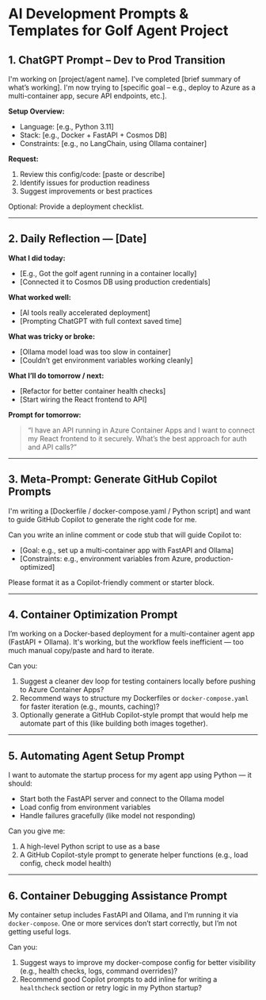 # AI Development Prompts & Templates for Golf Agent Project

## 1. ChatGPT Prompt – Dev to Prod Transition

I'm working on [project/agent name]. I've completed [brief summary of what’s working]. I'm now trying to [specific goal – e.g., deploy to Azure as a multi-container app, secure API endpoints, etc.].

**Setup Overview:**
- Language: [e.g., Python 3.11]
- Stack: [e.g., Docker + FastAPI + Cosmos DB]
- Constraints: [e.g., no LangChain, using Ollama container]

**Request:**
1. Review this config/code: [paste or describe]
2. Identify issues for production readiness
3. Suggest improvements or best practices

Optional: Provide a deployment checklist.

---

## 2. Daily Reflection — [Date]

**What I did today:**  
- [E.g., Got the golf agent running in a container locally]  
- [Connected it to Cosmos DB using production credentials]  

**What worked well:**  
- [AI tools really accelerated deployment]  
- [Prompting ChatGPT with full context saved time]  

**What was tricky or broke:**  
- [Ollama model load was too slow in container]  
- [Couldn’t get environment variables working cleanly]  

**What I’ll do tomorrow / next:**  
- [Refactor for better container health checks]  
- [Start wiring the React frontend to API]  

**Prompt for tomorrow:**  
> “I have an API running in Azure Container Apps and I want to connect my React frontend to it securely. What’s the best approach for auth and API calls?”

---

## 3. Meta-Prompt: Generate GitHub Copilot Prompts

I'm writing a [Dockerfile / docker-compose.yaml / Python script] and want to guide GitHub Copilot to generate the right code for me.

Can you write an inline comment or code stub that will guide Copilot to:
- [Goal: e.g., set up a multi-container app with FastAPI and Ollama]
- [Constraints: e.g., environment variables from Azure, production-optimized]

Please format it as a Copilot-friendly comment or starter block.

---

## 4. Container Optimization Prompt

I’m working on a Docker-based deployment for a multi-container agent app (FastAPI + Ollama). It's working, but the workflow feels inefficient — too much manual copy/paste and hard to iterate.

Can you:
1. Suggest a cleaner dev loop for testing containers locally before pushing to Azure Container Apps?
2. Recommend ways to structure my Dockerfiles or `docker-compose.yaml` for faster iteration (e.g., mounts, caching)?
3. Optionally generate a GitHub Copilot-style prompt that would help me automate part of this (like building both images together).

---

## 5. Automating Agent Setup Prompt

I want to automate the startup process for my agent app using Python — it should:
- Start both the FastAPI server and connect to the Ollama model
- Load config from environment variables
- Handle failures gracefully (like model not responding)

Can you give me:
1. A high-level Python script to use as a base
2. A GitHub Copilot-style prompt to generate helper functions (e.g., load config, check model health)

---

## 6. Container Debugging Assistance Prompt

My container setup includes FastAPI and Ollama, and I’m running it via `docker-compose`. One or more services don’t start correctly, but I’m not getting useful logs.

Can you:
1. Suggest ways to improve my docker-compose config for better visibility (e.g., health checks, logs, command overrides)?
2. Recommend good Copilot prompts to add inline for writing a `healthcheck` section or retry logic in my Python startup?
